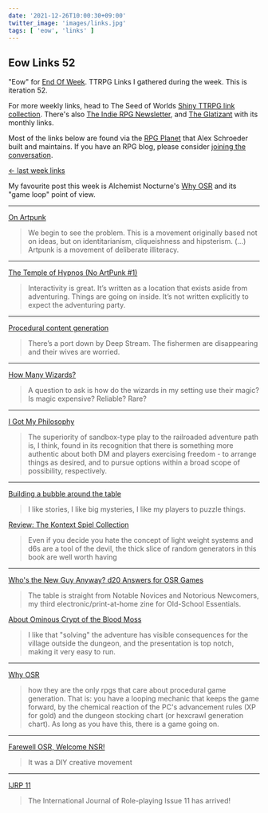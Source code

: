 ```yaml
---
date: '2021-12-26T10:00:30+09:00'
twitter_image: 'images/links.jpg'
tags: [ 'eow', 'links' ]
---
```


## Eow Links 52

"Eow" for [End Of Week](/#eow). TTRPG Links I gathered during the week. This is iteration 52.

For more weekly links, head to The Seed of Worlds [Shiny TTRPG link collection](https://seedofworlds.blogspot.com/search/label/weekly%20links). There's also [The Indie RPG Newsletter](https://ttrpg.substack.com/), and [The Glatizant](https://questingbeast.substack.com/) with its monthly links.

Most of the links below are found via the [RPG Planet](https://campaignwiki.org/rpg/) that Alex Schroeder built and maintains. If you have an RPG blog, please consider [joining the conversation](https://campaignwiki.org/wiki/Planet/Please_join!).

[← last week links](20211219.html?t=Eow_Links_51&f=eow52)

My favourite post this week is Alchemist Nocturne's [Why OSR](https://alchemistnocturne.blogspot.com/2021/12/why-osr.html) and its "game loop" point of view.

<hr/>

[On Artpunk](https://princeofnothingblogs.wordpress.com/2021/12/24/on-artpunk/)

> We begin to see the problem. This is a movement originally based not on ideas, but on identitarianism, cliqueishness and hipsterism.
> (...)
> Artpunk is a movement of deliberate illiteracy.

<hr/>

[The Temple of Hypnos (No ArtPunk #1)](https://tenfootpole.org/ironspike/?p=7700)

> Interactivity is great. It’s written as a location that exists aside from adventuring. Things are going on inside. It’s not written explicitly to expect the adventuring party.

<hr/>

[Procedural content generation](https://alexschroeder.ch/wiki/2021-12-24_Procedural_content_generation)

> There’s a port down by Deep Stream. The fishermen are disappearing and their wives are worried.

<hr/>

[How Many Wizards?](https://grumpywizard.home.blog/2021/12/23/how-many-wizards/)

> A question to ask is how do the wizards in my setting use their magic? Is magic expensive? Reliable? Rare?

<hr/>

[I Got My Philosophy](https://monstersandmanuals.blogspot.com/2021/12/i-got-my-philosophy.html)

> The superiority of sandbox-type play to the railroaded adventure path is, I think, found in its recognition that there is something more authentic about both DM and players exercising freedom - to arrange things as desired, and to pursue options within a broad scope of possibility, respectively.

<hr/>

[Building a bubble around the table](https://seedofworlds.blogspot.com/2021/12/building-bubble-around-table.html)

> I like stories, I like big mysteries, I like my players to puzzle things.

[Review: The Kontext Spiel Collection](https://seedofworlds.blogspot.com/2021/12/review-kontext-spiel-collection.html)

> Even if you decide you hate the concept of light weight systems and d6s are a tool of the devil, the thick slice of random generators in this book are well worth having

<hr/>

[Who's the New Guy Anyway? d20 Answers for OSR Games](https://axianspice.blogspot.com/2021/12/whos-new-guy-anyway-d20-answers-for-osr.html)

> The table is straight from Notable Novices and Notorious Newcomers, my third electronic/print-at-home zine for Old-School Essentials.

[About Ominous Crypt of the Blood Moss](https://axianspice.blogspot.com/2021/12/about-ominous-crypt-of-blood-moss.html)

> I like that "solving" the adventure has visible consequences for the village outside the dungeon, and the presentation is top notch, making it very easy to run.

<hr/>

[Why OSR](https://alchemistnocturne.blogspot.com/2021/12/why-osr.html)

> how they are the only rpgs that care about procedural game generation. That is: you have a looping mechanic that keeps the game forward, by the chemical reaction of the PC's advancement rules (XP for gold) and the dungeon stocking chart (or hexcrawl generation chart). As long as you have this, there is a game going on.

<hr/>

[Farewell OSR, Welcome NSR!](https://tomboftedankhamen.blogspot.com/2021/12/farewell-osr-welcome-nsr.html)

> It was a DIY creative movement

<hr/>

[IJRP 11](http://ijrp.subcultures.nl/?p=738)

> The International Journal of Role-playing Issue 11 has arrived!

